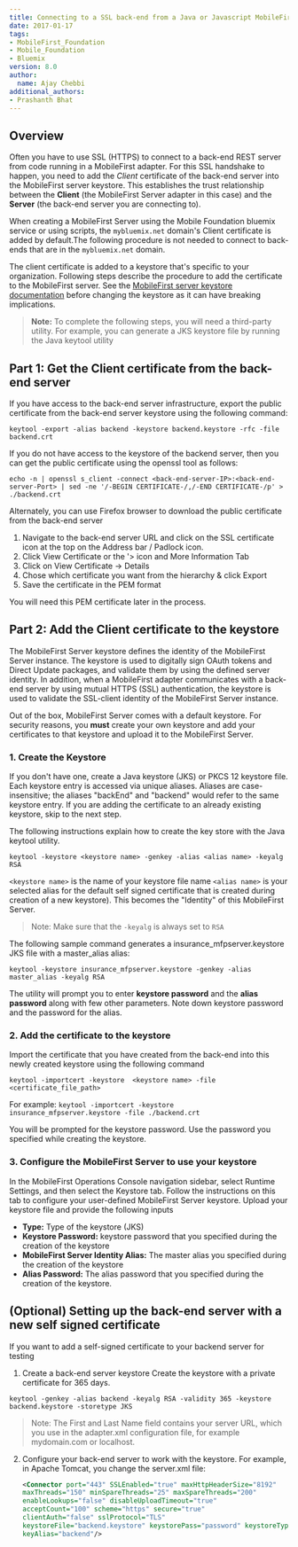 ```yaml
---
title: Connecting to a SSL back-end from a Java or Javascript MobileFirst Adapter
date: 2017-01-17
tags:
- MobileFirst_Foundation
- Mobile_Foundation
- Bluemix
version: 8.0
author:
  name: Ajay Chebbi 
additional_authors:
- Prashanth Bhat
---
```


## Overview

Often you have to use SSL (HTTPS) to connect to a back-end REST server from code running in a MobileFirst adapter. For this SSL handshake to happen, you need to add the *Client* certificate of the back-end server into the MobileFirst server keystore. This establishes the trust relationship between the **Client** (the MobileFirst Server adapter in this case) and the **Server** (the back-end server you are connecting to).

When creating a MobileFirst Server using the Mobile Foundation bluemix service or using scripts, the `mybluemix.net` domain's Client certificate is added by default.The following procedure is not needed to connect to back-ends that are in the `mybluemix.net` domain.

The client certificate is added to a keystore that's specific to your organization. Following steps describe the procedure to add the certificate to the MobileFirst server. See the [MobileFirst server keystore documentation](https://mobilefirstplatform.ibmcloud.com/tutorials/en/foundation/8.0/authentication-and-security/configuring-the-mobilefirst-server-keystore/) before changing the keystore as it can have breaking implications. 
> **Note:** To complete the following steps, you will need a third-party utility. For example, you can generate a JKS keystore file by running the Java keytool utility 

## Part 1: Get the Client certificate from the back-end server 
If you have access to the back-end server infrastructure, export the public certificate from the back-end server keystore using the following command:

`keytool -export -alias backend -keystore backend.keystore -rfc -file backend.crt`

If you do not have access to the keystore of the backend server, then you can get the public certificate using the openssl tool as follows:

`echo -n | openssl s_client -connect <back-end-server-IP>:<back-end-server-Port> | sed -ne '/-BEGIN CERTIFICATE-/,/-END CERTIFICATE-/p' > ./backend.crt`

Alternately, you can use Firefox browser to download the public certificate from the back-end server

1. Navigate to the back-end server URL and click on the SSL certificate icon at the top on the Address bar / Padlock icon.
2. Click View Certificate or the '> icon and More Information Tab
3. Click on View Certificate -> Details
4. Chose which certificate you want from the hierarchy & click Export
5. Save the certificate in the PEM format 

You will need this PEM certificate later in the process.

## Part 2: Add the Client certificate to the keystore 
The MobileFirst Server keystore defines the identity of the MobileFirst Server instance. The keystore is used to digitally sign OAuth tokens and Direct Update packages, and validate them by using the defined server identity. In addition, when a MobileFirst adapter communicates with a back-end server by using mutual HTTPS (SSL) authentication, the keystore is used to validate the SSL-client identity of the MobileFirst Server instance.

Out of the box,  MobileFirst Server comes with a default keystore. For security reasons, you **must** create your own keystore and add your certificates to that keystore and upload it to the MobileFirst Server.

### 1. Create the Keystore

If you don't have one, create a Java keystore (JKS) or PKCS 12 keystore file. Each keystore entry is accessed via unique aliases. Aliases are case-insensitive; the aliases "backEnd" and "backend" would refer to the same keystore entry. If you are adding the certificate to an already existing keystore, skip to the next step.

The following instructions explain how to create the key store with the Java keytool utility.

`keytool -keystore <keystore name> -genkey -alias <alias name> -keyalg RSA`

`<keystore name>` is the name of your keystore file name
`<alias name>` is your selected alias for the default self signed certificate that is created during creation of a new keystore). This becomes the "Identity" of this MobileFirst Server.
> Note: Make sure that the `-keyalg` is always set to `RSA`

The following sample command generates a insurance_mfpserver.keystore JKS file with a master_alias alias:

`keytool -keystore insurance_mfpserver.keystore -genkey -alias master_alias -keyalg RSA`

The utility will prompt you to enter **keystore password** and the **alias password** along with few other parameters. Note down keystore password and the password for the alias.
 
### 2. Add the certificate to the keystore

Import the certificate that you have created from the back-end into this newly created keystore using the following command

`keytool -importcert -keystore  <keystore name> -file <certificate_file_path> `

For example: 
`keytool -importcert -keystore  insurance_mfpserver.keystore -file ./backend.crt `

You will be prompted for the keystore password. Use the password you specified while creating the keystore.

### 3. Configure the MobileFirst Server to use your keystore

In the MobileFirst Operations Console navigation sidebar, select Runtime Settings, and then select the Keystore tab. Follow the instructions on this tab to configure your user-defined MobileFirst Server keystore. Upload your keystore file and provide the following inputs
 
 *  **Type:** Type of the keystore (JKS)
 *  **Keystore Password:**  keystore password that you specified during the creation of the keystore 
 *  **MobileFirst Server Identity Alias:** The master alias you specified during the creation of the keystore
 *  **Alias Password:** The alias password that you specified during the creation of the keystore.

## (Optional) Setting up the back-end server with a new self signed certificate
If you want to add a self-signed certificate to your backend server for testing

1. Create a back-end server keystore 
Create the keystore with a private certificate for 365 days.

`keytool -genkey -alias backend -keyalg RSA -validity 365 -keystore backend.keystore -storetype JKS`

> Note: The First and Last Name field contains your server URL, which you use in the adapter.xml configuration file, for example mydomain.com or localhost.

2. Configure your back-end server to work with the keystore. 
For example, in Apache Tomcat, you change the server.xml file:

   ```xml 
   <Connector port="443" SSLEnabled="true" maxHttpHeaderSize="8192" 
   maxThreads="150" minSpareThreads="25" maxSpareThreads="200"
   enableLookups="false" disableUploadTimeout="true"         
   acceptCount="100" scheme="https" secure="true"
   clientAuth="false" sslProtocol="TLS"
   keystoreFile="backend.keystore" keystorePass="password" keystoreType="JKS"
   keyAlias="backend"/>
   ```

